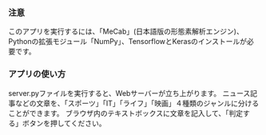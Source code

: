 ### 注意
このアプリを実行するには、「MeCab」(日本語版の形態素解析エンジン)、Pythonの拡張モジュール「NumPy」、TensorflowとKerasのインストールが必要です。

### アプリの使い方
server.pyファイルを実行すると、Webサーバーが立ち上がります。
ニュース記事などの文章を、「スポーツ」「IT」「ライフ」「映画」４種類のジャンルに分けることができます。
ブラウザ内のテキストボックスに文章を記入して、「判定する」ボタンを押してください。
